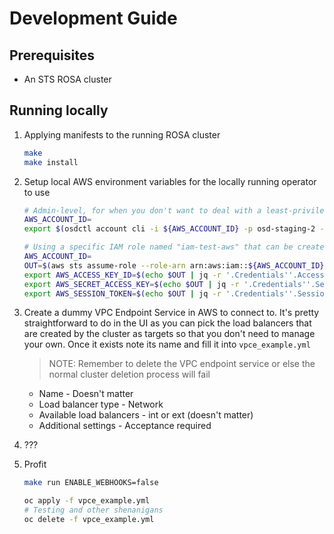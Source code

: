 # Development Guide

## Prerequisites

* An STS ROSA cluster

## Running locally

1. Applying manifests to the running ROSA cluster

    ```bash
    make
    make install
    ```

2. Setup local AWS environment variables for the locally running operator to use

    ```bash
    # Admin-level, for when you don't want to deal with a least-privilege IAM policy
    AWS_ACCOUNT_ID=
    export $(osdctl account cli -i ${AWS_ACCOUNT_ID} -p osd-staging-2 -o env | xargs)
    ```

    ```bash
    # Using a specific IAM role named "iam-test-aws" that can be created in AWS
    AWS_ACCOUNT_ID=
    OUT=$(aws sts assume-role --role-arn arn:aws:iam::${AWS_ACCOUNT_ID}:role/iam-test-aws --role-session-name anything --profile osd-staging-2);\
    export AWS_ACCESS_KEY_ID=$(echo $OUT | jq -r '.Credentials''.AccessKeyId');\
    export AWS_SECRET_ACCESS_KEY=$(echo $OUT | jq -r '.Credentials''.SecretAccessKey');\
    export AWS_SESSION_TOKEN=$(echo $OUT | jq -r '.Credentials''.SessionToken');
    ```

3. Create a dummy VPC Endpoint Service in AWS to connect to. It's pretty straightforward to do in the UI as you can pick the load balancers that are created by
the cluster as targets so that you don't need to manage your own. Once it exists note its name and fill it into `vpce_example.yml`

    > NOTE: Remember to delete the VPC endpoint service or else the normal cluster deletion process will fail

    * Name - Doesn't matter
    * Load balancer type - Network
    * Available load balancers - int or ext (doesn't matter)
    * Additional settings - Acceptance required

4. ???

5. Profit

    ```bash
    make run ENABLE_WEBHOOKS=false
    ```

    ```bash
    oc apply -f vpce_example.yml
    # Testing and other shenanigans
    oc delete -f vpce_example.yml
    ```

